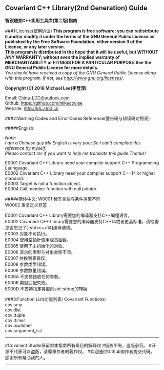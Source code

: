 Covariant C++ Library(2nd Generation) Guide
-----------------------------------------------
**智锐随变C++实用工具库(第二版)指南**

###1:License(使用协议)
**This program is free software: you can redistribute it and/or modify it under the terms of the GNU General Public License as published by the Free Software Foundation, either version 3 of the License, or any later version.**  
**This program is distributed in the hope that it will be useful, but WITHOUT ANY WARRANTY; without even the implied warranty of MERCHANTABILITY or FITNESS FOR A PARTICULAR PURPOSE.See the GNU General Public License for more details.**  
*You should have received a copy of the GNU General Public License along with this program.  If not, see <http://www.gnu.org/licenses/>.*  
  
**Copyright (C) 2016 Michael Lee(李登淳)**  
  
Email: China-LDC@outlook.com  
Github: https://github.com/mikecovlee  
Website: http://ldc.atd3.cn  
  
###2:Warning Codes and Error Codes Reference(警告码与错误码对照表)
  
#####English:
> 
*Note:  
I am a Chinese guy.My English is very poor.So I can't complete this reference by myself.  
Please contact me if you want to help me translate this guide.Thanks!*  

E0001 Covariant C++ Library need your compiler support C++ Programming Launguage.  
E0002 Covariant C++ Library need your compiler support C++14 or higher standard.  
E0003 Target is not a function object.  
E0004 Call member function with null pointer.  

#####简体中文:
W0001 标签类型与条件类型不同  
W0002 重复定义标签  
  
E0001 Covariant C++ Library需要您的编译器支持C++编程语言。  
E0002 Covariant C++ Library需要您的编译器支持C++14或者更高标准。请检查您否忘记了[-std=c++14]编译选项。  
E0003 对象不可执行。  
E0004 使用空指针调用成员函数。  
E0005 使用了未初始化的对象。  
E0006 请求的类型与对象类型不同。  
E0007 参数列表错误。  
E0008 参数类型错误。  
E0009 参数数量错误。  
E000A 不支持接收任何参数。  
E000B 类型匹配失败。  
E000D 不支持指定类型向std::string的转换  

###3:Function List(功能列表)
Covariant Functional  
cov::any  
cov::list  
cov::tuple  
cov::timer  
cov::switcher  
cov::argument_list  

----------
#Covariant Studio保留对本指南所有条目的解释权
#版权所有，盗版必究。
#开源不代表可以盗版，请尊重作者的著作权。
#欢迎通过Github向作者提交代码。感谢所有帮助我的人。

----------